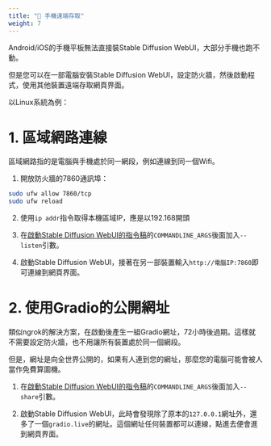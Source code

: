 ```yaml
---
title: "📱 手機遠端存取"
weight: 7
---
```


Android/iOS的手機平板無法直接裝Stable Diffusion WebUI，大部分手機也跑不動。

但是您可以在一部電腦安裝Stable Diffusion WebUI，設定防火牆，然後啟動程式，使用其他裝置遠端存取網頁界面。


以Linux系統為例：


# 1. 區域網路連線

區域網路指的是電腦與手機處於同一網段，例如連線到同一個Wifi。

1. 開放防火牆的7860通訊埠：
```bash
sudo ufw allow 7860/tcp
sudo ufw reload
```

2. 使用`ip addr`指令取得本機區域IP，應是以192.168開頭

3. 在[啟動Stable Diffusion WebUI的指令稿](../installation/command-line-arguments-and-settings/)的`COMMANDLINE_ARGS`後面加入`--listen`引數。

4. 啟動Stable Diffusion WebUI，接著在另一部裝置輸入`http://電腦IP:7860`即可連線到網頁界面。


# 2. 使用Gradio的公開網址

類似ngrok的解決方案，在啟動後產生一組Gradio網址，72小時後過期。這樣就不需要設定防火牆，也不用讓所有裝置處於同一個網段。

但是，網址是向全世界公開的，如果有人連到您的網址，那麼您的電腦可能會被人當作免費算圖機。

1. 在[啟動Stable Diffusion WebUI的指令稿](../installation/command-line-arguments-and-settings/)的`COMMANDLINE_ARGS`後面加入`--share`引數。

2. 啟動Stable Diffusion WebUI，此時會發現除了原本的`127.0.0.1`網址外，還多了一個`gradio.live`的網址。這個網址任何裝置都可以連線，點進去便會進到網頁界面。
